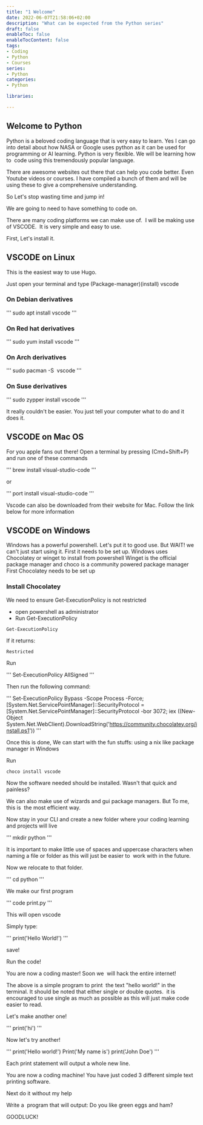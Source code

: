 ```yaml
---
title: "1 Welcome"
date: 2022-06-07T21:58:06+02:00
description: "What can be expected from the Python series"
draft: false
enableToc: false
enableTocContent: false
tags:
- Coding
- Python
- Courses
series:
- Python
categories:
- Python

libraries:

---
```



## Welcome to Python

Python is a beloved coding language that is very easy to learn.
Yes I can go into detail about how NASA or Google uses python as it can be used for programming or AI learning.
Python is very flexible. We will be learning how to  code using this tremendously popular language.

There are awesome websites out there that can help you code better. Even Youtube videos or courses. I have compiled a bunch of them and will be using these to give a comprehensive understanding.

So Let's stop wasting time and jump in!

We are going to need to have something to code on.

There are many coding platforms we can make use of.  I will be making use of VSCODE.  It is very simple and easy to use.

First, Let's install it.

## VSCODE on Linux

This is the easiest way to use Hugo.

Just open your terminal and type (Package-manager)(install) vscode 

### On Debian derivatives

'''
sudo apt install vscode 
'''

### On Red hat derivatives

'''
sudo yum install vscode 
'''

### On Arch derivatives

'''
sudo pacman -S  vscode 
'''

### On Suse derivatives

'''
sudo zypper install vscode 
'''

It really couldn't be easier. You just tell your computer what to do and it does it.

## VSCODE on Mac OS

For you apple fans out there! Open a terminal by pressing (Cmd+Shift+P) and run one of these commands

'''
brew install visual-studio-code
'''

or

'''
port install visual-studio-code
'''

Vscode can also be downloaded from their website for Mac. Follow the link below for more information



## VSCODE on Windows

Windows has a powerful powershell. Let's put it to good use.
But WAIT! we can't just start using it. First it needs to be set up.
Windows uses Chocolatey or winget to install from powershell
Winget is the official package manager and choco is a community powered package manager
First Chocolatey needs to be set up

### Install Chocolatey

We need to ensure Get-ExecutionPolicy is not restricted

* open powershell as administrator
* Run Get-ExecutionPolicy

```
Get-ExecutionPolicy
```

If it returns:

```
Restricted
```

Run

'''
Set-ExecutionPolicy AllSigned 
'''

Then run the following command:

'''
Set-ExecutionPolicy Bypass -Scope Process -Force; [System.Net.ServicePointManager]::SecurityProtocol = [System.Net.ServicePointManager]::SecurityProtocol -bor 3072; iex ((New-Object System.Net.WebClient).DownloadString('https://community.chocolatey.org/install.ps1'))
'''

Once this is done, We can start with the fun stuffs: using a nix like package manager in Windows

Run

```
choco install vscode
```
Now the software needed should be installed. Wasn't that quick and painless?

We can also make use of wizards and gui package managers. But To me, this is  the most efficient way.

Now stay in your CLI and create a new folder where your coding learning and projects will live

'''
mkdir python
'''

It is important to make little use of spaces and uppercase characters when naming a file or folder as this will just be easier to  work with in the future.

Now we relocate to that folder.

'''
cd python
'''

We make our first program

'''
code print.py
'''

This will open vscode

Simply type:

'''
print('Hello World!')
'''

save!

Run the code!

You are now a coding master! Soon we  will hack the entire internet!

The above is a simple program to print  the text "hello world!" in the terminal.
It should be noted that either single or double quotes.  it is encouraged to use single as much as possible as this will just make code easier to read.

Let's make another one!

'''
print('hi')
'''

Now let's try another!

'''
print('Hello world!')
Print('My name is')
print('John Doe')
'''

Each print statement will output a whole new line.

You are now a coding machine!
You have just coded 3 different simple text printing software.

Next do it without my help

Write a  program that will output: Do you like green eggs and ham?

GOODLUCK!